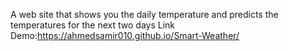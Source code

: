 A web site that shows you the daily temperature and predicts the temperatures for the next two days
Link Demo:https://ahmedsamir010.github.io/Smart-Weather/
